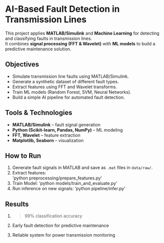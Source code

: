 # AI-Based Fault Detection in Transmission Lines

This project applies **MATLAB/Simulink** and **Machine Learning** for detecting and classifying faults in transmission lines.  
It combines **signal processing (FFT & Wavelet)** with **ML models** to build a predictive maintenance solution.



## Objectives
- Simulate transmission line faults using MATLAB/Simulink.  
- Generate a synthetic dataset of different fault types.  
- Extract features using FFT and Wavelet transforms.  
- Train ML models (Random Forest, SVM, Neural Networks).  
- Build a simple AI pipeline for automated fault detection.  



## Tools & Technologies
- **MATLAB/Simulink** – fault signal generation  
- **Python (Scikit-learn, Pandas, NumPy)** – ML modeling  
- **FFT, Wavelet** – feature extraction  
- **Matplotlib, Seaborn** – visualization  



## How to Run
1. Generate fault signals in MATLAB and save as `.mat` files in `data/raw/`.  
2. Extract features:  
   'python preprocessing/prepare_features.py'
3. Train Model:
  'python models/train_and_evaluate.py'
4. Run inference on new signals:
   'python pipeline/infer.py'



## Results

1. >99% classification accuracy

2. Early fault detection for predictive maintenance

3. Reliable system for power transmission monitoring
   

